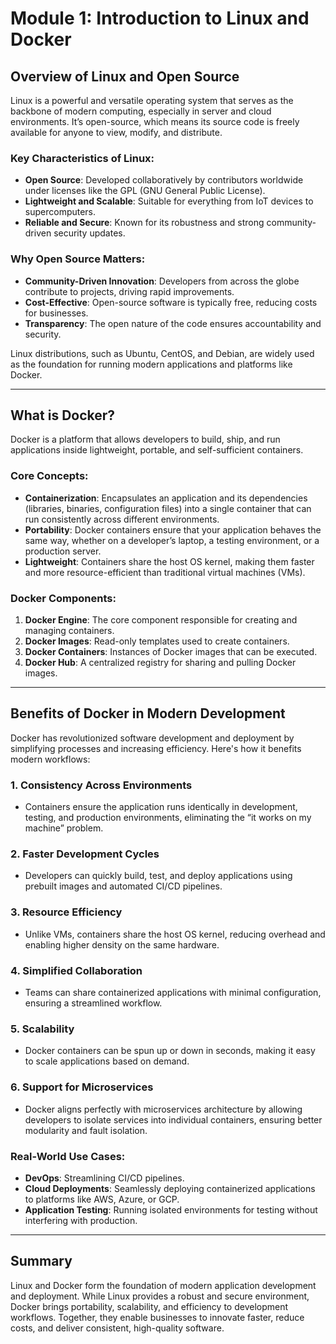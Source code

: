 # Module 1: Introduction to Linux and Docker

## Overview of Linux and Open Source

Linux is a powerful and versatile operating system that serves as the backbone of modern computing, especially in server and cloud environments. It’s open-source, which means its source code is freely available for anyone to view, modify, and distribute.

### Key Characteristics of Linux:
- **Open Source**: Developed collaboratively by contributors worldwide under licenses like the GPL (GNU General Public License).
- **Lightweight and Scalable**: Suitable for everything from IoT devices to supercomputers.
- **Reliable and Secure**: Known for its robustness and strong community-driven security updates.

### Why Open Source Matters:
- **Community-Driven Innovation**: Developers from across the globe contribute to projects, driving rapid improvements.
- **Cost-Effective**: Open-source software is typically free, reducing costs for businesses.
- **Transparency**: The open nature of the code ensures accountability and security.

Linux distributions, such as Ubuntu, CentOS, and Debian, are widely used as the foundation for running modern applications and platforms like Docker.

---

## What is Docker?

Docker is a platform that allows developers to build, ship, and run applications inside lightweight, portable, and self-sufficient containers.

### Core Concepts:
- **Containerization**: Encapsulates an application and its dependencies (libraries, binaries, configuration files) into a single container that can run consistently across different environments.
- **Portability**: Docker containers ensure that your application behaves the same way, whether on a developer’s laptop, a testing environment, or a production server.
- **Lightweight**: Containers share the host OS kernel, making them faster and more resource-efficient than traditional virtual machines (VMs).

### Docker Components:
1. **Docker Engine**: The core component responsible for creating and managing containers.
2. **Docker Images**: Read-only templates used to create containers.
3. **Docker Containers**: Instances of Docker images that can be executed.
4. **Docker Hub**: A centralized registry for sharing and pulling Docker images.

---

## Benefits of Docker in Modern Development

Docker has revolutionized software development and deployment by simplifying processes and increasing efficiency. Here's how it benefits modern workflows:

### 1. **Consistency Across Environments**
- Containers ensure the application runs identically in development, testing, and production environments, eliminating the “it works on my machine” problem.

### 2. **Faster Development Cycles**
- Developers can quickly build, test, and deploy applications using prebuilt images and automated CI/CD pipelines.

### 3. **Resource Efficiency**
- Unlike VMs, containers share the host OS kernel, reducing overhead and enabling higher density on the same hardware.

### 4. **Simplified Collaboration**
- Teams can share containerized applications with minimal configuration, ensuring a streamlined workflow.

### 5. **Scalability**
- Docker containers can be spun up or down in seconds, making it easy to scale applications based on demand.

### 6. **Support for Microservices**
- Docker aligns perfectly with microservices architecture by allowing developers to isolate services into individual containers, ensuring better modularity and fault isolation.

### Real-World Use Cases:
- **DevOps**: Streamlining CI/CD pipelines.
- **Cloud Deployments**: Seamlessly deploying containerized applications to platforms like AWS, Azure, or GCP.
- **Application Testing**: Running isolated environments for testing without interfering with production.

---

## Summary

Linux and Docker form the foundation of modern application development and deployment. While Linux provides a robust and secure environment, Docker brings portability, scalability, and efficiency to development workflows. Together, they enable businesses to innovate faster, reduce costs, and deliver consistent, high-quality software.
